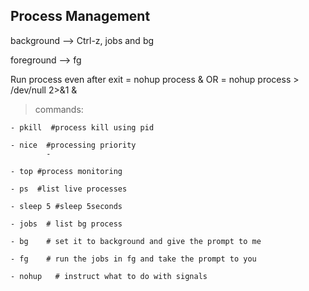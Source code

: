 ## Process Management

background --> Ctrl-z, jobs and bg

foreground --> fg

Run process even after exit = 
nohup process & OR = nohup process > /dev/null 2>&1 &

> commands:

    - pkill  #process kill using pid 

    - nice  #processing priority 
            - 

    - top #process monitoring

    - ps  #list live processes 

    - sleep 5 #sleep 5seconds 

    - jobs  # list bg process

    - bg    # set it to background and give the prompt to me 

    - fg    # run the jobs in fg and take the prompt to you

    - nohup   # instruct what to do with signals    